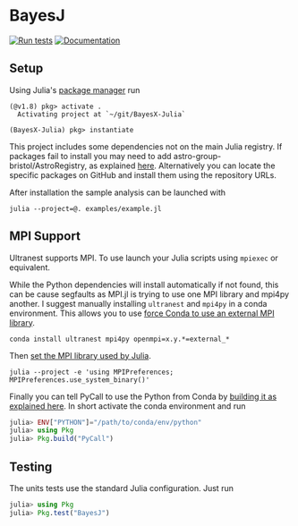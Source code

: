 # BayesJ

[![Run tests](https://github.com/Infinite-Improbability/BayesX-Julia/actions/workflows/tests.yml/badge.svg)](https://github.com/Infinite-Improbability/BayesX-Julia/actions/workflows/tests.yml)
[![Documentation](https://github.com/Infinite-Improbability/BayesX-Julia/actions/workflows/documentation.yml/badge.svg)](https://github.com/Infinite-Improbability/BayesX-Julia/actions/workflows/documentation.yml)

## Setup

Using Julia's [package manager](https://docs.julialang.org/en/v1/stdlib/Pkg/) run

```
(@v1.8) pkg> activate .
  Activating project at `~/git/BayesX-Julia`

(BayesX-Julia) pkg> instantiate
```
This project includes some dependencies not on the main Julia registry. If packages fail to install you may need to add astro-group-bristol/AstroRegistry, as explained [here](https://github.com/astro-group-bristol/AstroRegistry).
Alternatively you can locate the specific packages on GitHub and install them using the repository URLs.

After installation the sample analysis can be launched with
```shell
julia --project=@. examples/example.jl
```

## MPI Support
Ultranest supports MPI. To use launch your Julia scripts using `mpiexec` or equivalent.

While the Python dependencies will install automatically if not found, this can be cause segfaults as MPI.jl is trying to use one MPI library and mpi4py another. I suggest manually installing `ultranest` and `mpi4py` in a conda environment. This allows you to use [force Conda to use an external MPI library](https://conda-forge.org/docs/user/tipsandtricks.html#using-external-message-passing-interface-mpi-libraries).
```shell
conda install ultranest mpi4py openmpi=x.y.*=external_*
```

Then [set the MPI library used by Julia](https://juliaparallel.org/MPI.jl/stable/configuration/).
```shell
julia --project -e 'using MPIPreferences; MPIPreferences.use_system_binary()'
```

Finally you can tell PyCall to use the Python from Conda by [building it as explained here](https://docs.juliahub.com/PyCall/GkzkC/1.92.0/#Specifying-the-Python-version). In short activate the conda environment and run
```julia
julia> ENV["PYTHON"]="/path/to/conda/env/python"
julia> using Pkg
julia> Pkg.build("PyCall")
```

## Testing
The units tests use the standard Julia configuration. Just run
```julia
julia> using Pkg
julia> Pkg.test("BayesJ")
```